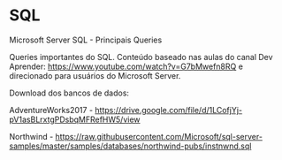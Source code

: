 # SQL

Microsoft Server SQL - Principais Queries

Queries importantes do SQL. Conteúdo baseado nas aulas do canal Dev Aprender: https://www.youtube.com/watch?v=G7bMwefn8RQ e direcionado para usuários do Microsoft Server.

Download dos bancos de dados:

AdventureWorks2017 - https://drive.google.com/file/d/1LCofjYj-pV1asBLrxtgPDsbqMFRefHW5/view

Northwind - https://raw.githubusercontent.com/Microsoft/sql-server-samples/master/samples/databases/northwind-pubs/instnwnd.sql
